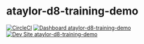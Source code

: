 # ataylor-d8-training-demo

[![CircleCI](https://circleci.com/gh/pantheon-training-org/ataylor-d8-training-demo.svg?style=shield)](https://circleci.com/gh/pantheon-training-org/ataylor-d8-training-demo)
[![Dashboard ataylor-d8-training-demo](https://img.shields.io/badge/dashboard-ataylor_d8_training_demo-yellow.svg)](https://dashboard.pantheon.io/sites/3f24f770-fc84-433f-b5e0-3e7f3c918838#dev/code)
[![Dev Site ataylor-d8-training-demo](https://img.shields.io/badge/site-ataylor_d8_training_demo-blue.svg)](http://dev-ataylor-d8-training-demo.pantheonsite.io/)